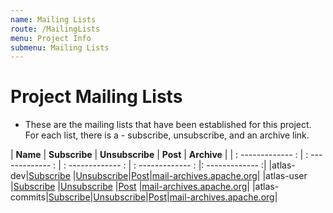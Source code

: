 ```yaml
---
name: Mailing Lists
route: /MailingLists
menu: Project Info
submenu: Mailing Lists
---
```


# Project Mailing Lists


* These are the mailing lists that have been established for this project. For each list, there is a - subscribe, unsubscribe, and an archive link.


| **Name** | **Subscribe** | **Unsubscribe** | **Post** | **Archive** |
| : ------------- : | : ------------- : | : ------------- : | : ------------- : |: ------------- :|
|atlas-dev|[Subscribe](mailto:dev-subscribe@atlas.apache.org) |[Unsubscribe](mailto:dev-unsubscribe@atlas.apache.org)|[Post](mailto:dev@atlas.apache.org)|[mail-archives.apache.org](http://mail-archives.apache.org/mod_mbox/atlas-dev/)|
|atlas-user |[Subscribe](mailto:user-subscribe@atlas.apache.org) |[Unsubscribe](mailto:user-unsubscribe@atlas.apache.org) |[Post](mailto:user@atlas.apache.org) |[mail-archives.apache.org](http://mail-archives.apache.org/mod_mbox/atlas-user/)|
|atlas-commits|[Subscribe](mailto:commits-subscribe@atlas.apache.org)|[Unsubscribe](mailto:commits-unsubscribe@atlas.apache.org)|[Post](mailto:commits@atlas.apache.org)|[mail-archives.apache.org](http://mail-archives.apache.org/mod_mbox/atlas-commits/)|
